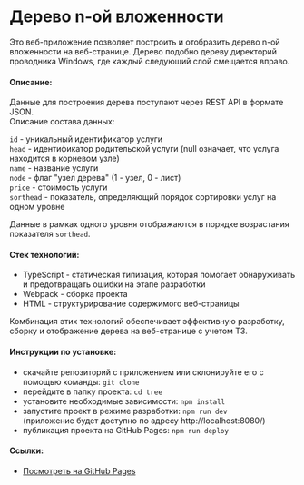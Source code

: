 # Дерево n-ой вложенности

Это веб-приложение позволяет построить и отобразить дерево n-ой вложенности на веб-странице. Дерево подобно дереву директорий проводника Windows, где каждый следующий слой смещается вправо.

#### Описание:

Данные для построения дерева поступают через REST API в формате JSON.  
Описание состава данных:  

`id` - уникальный идентификатор услуги  
`head` - идентификатор родительской услуги (null означает, что услуга находится в корневом узле)  
`name` - название услуги  
`node` - флаг "узел дерева" (1 - узел, 0 - лист)  
`price` - стоимость услуги  
`sorthead` - показатель, определяющий порядок сортировки услуг на одном уровне  

Данные в рамках одного уровня отображаются в порядке возрастания показателя `sorthead`.

#### Стек технологий:

- TypeScript - статическая типизация, которая помогает обнаруживать и предотвращать ошибки на этапе разработки
- Webpack - сборка проекта
- HTML - структурирование содержимого веб-страницы

Комбинация этих технологий обеспечивает эффективную разработку, сборку и отображение дерева на веб-странице с учетом ТЗ.

#### Инструкции по установке:

- cкачайте репозиторий с приложением или склонируйте его с помощью команды:
  `git clone`
- перейдите в папку проекта:
  `cd tree`
- установите необходимые зависимости:
  `npm install`
- запустите проект в режиме разработки:
  `npm run dev`  
  (приложение будет доступно по адресу http://localhost:8080/)
- публикация проекта на GitHub Pages:
  `npm run deploy`  

#### Ссылки:

- [Посмотреть на GitHub Pages](https://mashamoreva.github.io/tree/)

